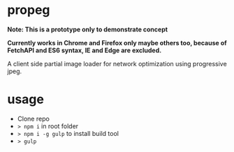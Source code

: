 # propeg
**Note: This is a prototype only to demonstrate concept**

**Currently works in Chrome and Firefox only maybe others too, because of FetchAPI and ES6 syntax, IE and Edge are excluded.**

A client side partial image loader for network optimization using progressive jpeg.

# usage

 - Clone repo
 - `> npm i` in root folder
 - `> npm i -g gulp` to install build tool
 - `> gulp`
